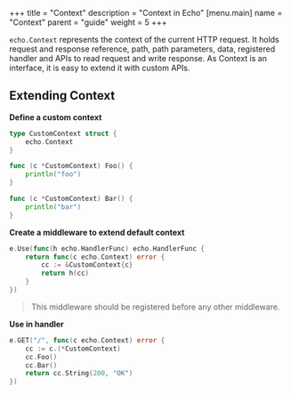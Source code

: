 +++
title = "Context"
description = "Context in Echo"
[menu.main]
  name = "Context"
  parent = "guide"
  weight = 5
+++

`echo.Context` represents the context of the current HTTP request. It holds request and
response reference, path, path parameters, data, registered handler and APIs to read
request and write response. As Context is an interface, it is easy to extend it with
custom APIs.

## Extending Context

**Define a custom context**

```go
type CustomContext struct {
	echo.Context
}

func (c *CustomContext) Foo() {
	println("foo")
}

func (c *CustomContext) Bar() {
	println("bar")
}
```

**Create a middleware to extend default context**

```go
e.Use(func(h echo.HandlerFunc) echo.HandlerFunc {
	return func(c echo.Context) error {
		cc := &CustomContext{c}
		return h(cc)
	}
})
```

> This middleware should be registered before any other middleware.

**Use in handler**

```go
e.GET("/", func(c echo.Context) error {
	cc := c.(*CustomContext)
	cc.Foo()
	cc.Bar()
	return cc.String(200, "OK")
})
```
